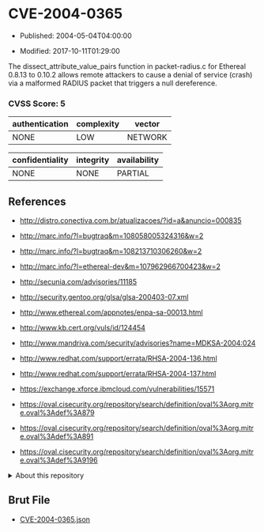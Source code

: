 # CVE-2004-0365

- Published: 2004-05-04T04:00:00

- Modified: 2017-10-11T01:29:00

The dissect_attribute_value_pairs function in packet-radius.c for Ethereal 0.8.13 to 0.10.2 allows remote attackers to cause a denial of service (crash) via a malformed RADIUS packet that triggers a null dereference.

### CVSS Score: **5**

| authentication | complexity | vector |
| --- | --- | --- |
| NONE | LOW | NETWORK |

| confidentiality | integrity | availability |
| --- | --- | --- |
| NONE | NONE | PARTIAL |

## References

* http://distro.conectiva.com.br/atualizacoes/?id=a&anuncio=000835

* http://marc.info/?l=bugtraq&m=108058005324316&w=2

* http://marc.info/?l=bugtraq&m=108213710306260&w=2

* http://marc.info/?l=ethereal-dev&m=107962966700423&w=2

* http://secunia.com/advisories/11185

* http://security.gentoo.org/glsa/glsa-200403-07.xml

* http://www.ethereal.com/appnotes/enpa-sa-00013.html

* http://www.kb.cert.org/vuls/id/124454

* http://www.mandriva.com/security/advisories?name=MDKSA-2004:024

* http://www.redhat.com/support/errata/RHSA-2004-136.html

* http://www.redhat.com/support/errata/RHSA-2004-137.html

* https://exchange.xforce.ibmcloud.com/vulnerabilities/15571

* https://oval.cisecurity.org/repository/search/definition/oval%3Aorg.mitre.oval%3Adef%3A879

* https://oval.cisecurity.org/repository/search/definition/oval%3Aorg.mitre.oval%3Adef%3A891

* https://oval.cisecurity.org/repository/search/definition/oval%3Aorg.mitre.oval%3Adef%3A9196

<details>
<summary>About this repository</summary> 

  This repository is part of the project [Live Hack CVE](https://github.com/Live-Hack-CVE). Main website can be found [www.live-hack.org](https://www.live-hack.org) 
  
  Made by [Sn0wAlice](https://github.com/Sn0wAlice) for the people that care about security and need to have a feed of the latest CVEs. Hope you enjoy it, don't forget to star the repo and follow me on [Twitter](https://twitter.com/Sn0wAlice) and [Github](https://github.com/Sn0wAlice). And that is my [personnal website](https://www.alice-snow.me/)

  - [Home Page](https://github.com/Live-Hack-CVE)
  - [Framework](https://github.com/Live-Hack-CVE/cve-framework)
  - [CVE database](https://github.com/Live-Hack-CVE/full_database)
  - [Changelog](https://github.com/Live-Hack-CVE/Changelog)
</details>

## Brut File

* [CVE-2004-0365.json](https://raw.githubusercontent.com/Live-Hack-CVE/full_database/main/cves/2004/CVE-2004-0365.json)

